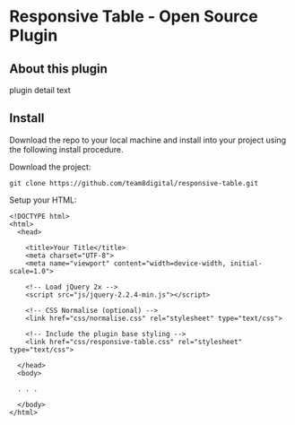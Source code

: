 # Responsive Table - Open Source Plugin


## About this plugin

plugin detail text

## Install

Download the repo to your local machine and install into your project using the following install procedure.

Download the project:
```
git clone https://github.com/team8digital/responsive-table.git
```

Setup your HTML:
```
<!DOCTYPE html>
<html>
  <head>

    <title>Your Title</title>
    <meta charset="UTF-8">
    <meta name="viewport" content="width=device-width, initial-scale=1.0">

    <!-- Load jQuery 2x -->
    <script src="js/jquery-2.2.4-min.js"></script>

    <!-- CSS Normalise (optional) -->
    <link href="css/normalise.css" rel="stylesheet" type="text/css">

    <!-- Include the plugin base styling -->
    <link href="css/responsive-table.css" rel="stylesheet" type="text/css">

  </head>
  <body>

  . . .

  </body>
</html>
```
